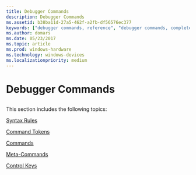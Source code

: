 ```yaml
---
title: Debugger Commands
description: Debugger Commands
ms.assetid: b38ba11d-27a5-462f-a2fb-df56576ec377
keywords: ["debugger commands, reference", "debugger commands, complete listing"]
ms.author: domars
ms.date: 05/23/2017
ms.topic: article
ms.prod: windows-hardware
ms.technology: windows-devices
ms.localizationpriority: medium
---
```


# Debugger Commands


## <span id="ddk_debugger_commands_dbg"></span><span id="DDK_DEBUGGER_COMMANDS_DBG"></span>


This section includes the following topics:

[Syntax Rules](syntax-rules.md)

[Command Tokens](command-tokens.md)

[Commands](commands.md)

[Meta-Commands](meta-commands.md)

[Control Keys](control-keys.md)

 

 





